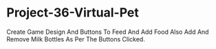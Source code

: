 # Project-36-Virtual-Pet
Create Game Design And Buttons To Feed And Add Food Also Add And Remove Milk Bottles As Per The Buttons Clicked.
